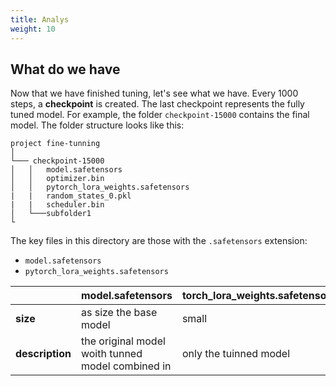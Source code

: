 ```yaml
---
title: Analys 
weight: 10
---
```


## What do we have
Now that we have finished tuning, let's see what we have. Every 1000 steps, a **checkpoint** is created. The last checkpoint represents the fully tuned model. For example, the folder `checkpoint-15000` contains the final model. The folder structure looks like this:


```
project fine-tunning
│
└─── checkpoint-15000
│   │   model.safetensors
│   │   optimizer.bin
│   │   pytorch_lora_weights.safetensors
|   |   random_states_0.pkl
|   |   scheduler.bin
│   └───subfolder1
└
```

The key files in this directory are those with the `.safetensors` extension:  

- `model.safetensors`  
- `pytorch_lora_weights.safetensors` 



|  | model.safetensors|torch_lora_weights.safetensors |
|--|--|--|
| **size** |as size the base model  |	small|
| **description**|the original model woith tunned model combined in|	only the tuinned model|


